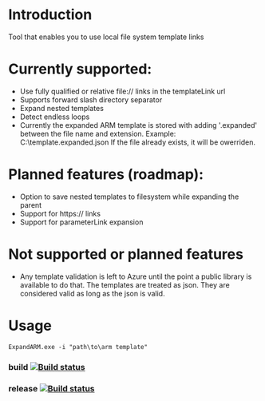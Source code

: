 # Introduction
Tool that enables you to use local file system template links

# Currently supported:
- Use fully qualified  or relative file:// links in the templateLink url
- Supports forward slash directory separator
- Expand nested templates
- Detect endless loops
- Currently the expanded ARM template is stored with adding '.expanded' between the file name and extension.
	Example: C:\template.expanded.json
	If the file already exists, it will be owerriden. 

# Planned features (roadmap):
- Option to save nested templates to filesystem while expanding the parent
- Support for https:// links
- Support for parameterLink expansion

# Not supported or planned features
- Any template validation is left to Azure until the point a public library is available to do that.
	The templates are treated as json. 
	They are considered valid as long as the json is valid.

# Usage
	
	ExpandARM.exe -i "path\to\arm template"

### build [![Build status](https://borisjuraga.visualstudio.com/ExpandARM/_apis/build/status/ExpandARM_CI)](https://borisjuraga.visualstudio.com/ExpandARM/_build/latest?definitionId=7)
### release [![Build status](https://borisjuraga.visualstudio.com/ExpandARM/_apis/build/status/ExpandARM_Release)](https://borisjuraga.visualstudio.com/ExpandARM/_build/latest?definitionId=8)
